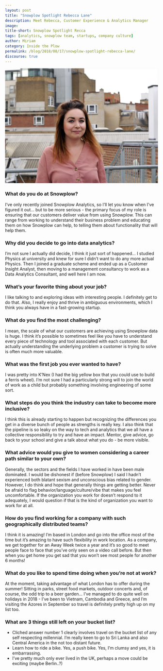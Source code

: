 ```yaml
---
layout: post
title: "Snowplow Spotlight Rebecca Lane"
description: Meet Rebecca, Customer Experience & Analytics Manager
image:
title-short: Snowplow Spotlight Recca
tags: [analytics, snowplow team, startups, company culture]
author: Miriam
category: Inside the Plow
permalink: /blog/2018/08/17/snowplow-spotlight-rebecca-lane/
discourse: true
---
```


![Rebecca Lane][rebecca]


<h3>What do you do at Snowplow?</h3>

I’ve only recently joined Snowplow Analytics, so I’ll let you know when I’ve figured it out… but to be more serious - the primary focus of my role is ensuring that our customers deliver value from using Snowplow. This can range from working to understand their business problem and educating them on how Snowplow can help, to telling them about functionality that will help them.

<h3>Why did you decide to go into data analytics?</h3>

I’m not sure I actually did decide, I think it just sort of happened… I studied Physics at university and knew for sure I didn’t want to do any more actual Physics. Then I joined a graduate scheme and ended up as a Customer Insight Analyst, then moving to a management consultancy to work as a Data Analytics Consultant, and well here I am now.


<h3>What’s your favorite thing about your job?</h3>

I like talking to and exploring ideas with interesting people. I definitely get to do that. Also, I really enjoy and thrive in ambiguous environments, which I think you always have in a fast-growing startup.  


<h3>What do you find the most challenging?</h3>

I mean, the scale of what our customers are achieving using Snowplow data is huge. I think it’s possible to sometimes feel like you have to understand every piece of technology and tool associated with each customer. But actually understanding the underlying problem a customer is trying to solve is often much more valuable.

<h3>What was the first job you ever wanted to have?</h3>

I was pretty into K’Nex (I had the big yellow box that you could use to build a ferris wheel). I’m not sure I had a particularly strong will to join the world of work as a child but probably something involving engineering of some sort.  

<h3>What steps do you think the industry can take to become more inclusive?</h3>

I think this is already starting to happen but recognizing the differences you get in a diverse bunch of people as strengths is really key. I also think that the pipeline is so leaky on the way to tech and analytics that we all have a collective responsibility to try and have an impact. Mentor, give advice, go back to your school and give a talk about what you do - be more visible.

<h3>What advice would you give to women considering a career path similar to your own?</h3>

Generally, the sectors and the fields I have worked in have been male dominated. I would be dishonest if (before Snowplow) I said I hadn’t experienced both blatant sexism and unconscious bias related to gender. However, I do think and hope that generally things are getting better. Never be afraid to flag behavior/language/culture/vibe that makes you feel uncomfortable. If the organization you work for doesn’t respond to it adequately, I would question if that is the kind of organization you want to work for at all.

<h3>How do you find working for a company with such geographically distributed teams?</h3>

I think it is amazing! I’m based in London and go into the office most of the time but it’s amazing to have such flexibility in work location. As a company, we get together for an Away Week twice a year and it’s so good to meet people face to face that you’ve only seen on a video call before. But then when you get home you get sad that you won’t see most people for another 6 months!

<h3>What do you like to spend time doing when you’re not at work?</h3>

At the moment, taking advantage of what London has to offer during the summer! Sitting in parks, street food markets, outdoor concerts and, of course, the odd trip to a beer garden… I’ve managed to do quite well on holidays in 2018 - I’ve been to Vietnam, Cambodia and Greece, and I’m visiting the Azores in September so travel is definitely pretty high up on my list too.

<h3>What are 3 things still left on your bucket list?</h3>

* Cliched answer number 1 clearly involves travel on the bucket list of any self respecting millennial. I’m really keen to go to Sri Lanka and also Central America in the not too distant future.
* Learn how to ride a bike. Yes, a push bike. Yes, I’m clumsy and yes, it is embarrassing.
* I’ve pretty much only ever lived in the UK, perhaps a move could be exciting (maybe Berlin..?)



[rebecca]: /assets/img/blog/2018/08/Rebecca_02.jpg

[snowplow]: www.snowplowanalytics.com
